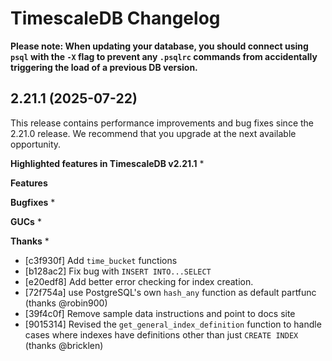 # TimescaleDB Changelog

**Please note: When updating your database, you should connect using
`psql` with the `-X` flag to prevent any `.psqlrc` commands from
accidentally triggering the load of a previous DB version.**

## 2.21.1 (2025-07-22)

This release contains performance improvements and bug fixes since the 2.21.0 release. We recommend that you upgrade at the next available opportunity.

**Highlighted features in TimescaleDB v2.21.1**
* 

**Features**

**Bugfixes**
* 

**GUCs**
* 

**Thanks**
* 

* [c3f930f] Add `time_bucket` functions
* [b128ac2] Fix bug with `INSERT INTO...SELECT`
* [e20edf8] Add better error checking for index creation.
* [72f754a] use PostgreSQL's own `hash_any` function as default partfunc (thanks @robin900)
* [39f4c0f] Remove sample data instructions and point to docs site
* [9015314] Revised the `get_general_index_definition` function to handle cases where indexes have definitions other than just `CREATE INDEX` (thanks @bricklen)